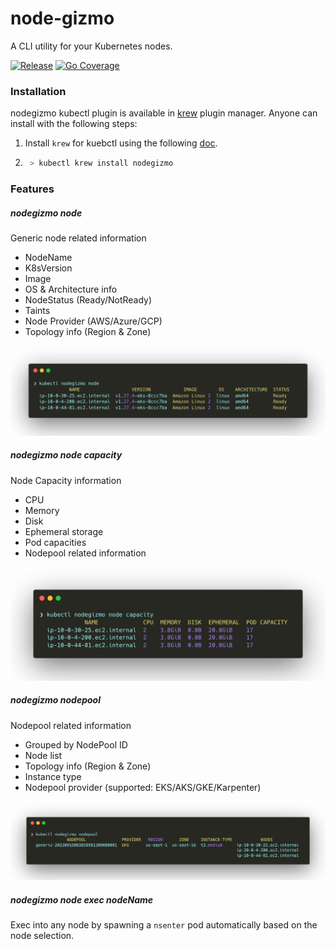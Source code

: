 # node-gizmo
A CLI utility for your Kubernetes nodes.

[![Release](https://github.com/Kavinraja-G/node-gizmo/actions/workflows/release.yml/badge.svg)](https://github.com/Kavinraja-G/node-gizmo/actions/workflows/release.yml)
[![Go Coverage](https://github.com/Kavinraja-G/node-gizmo/wiki/coverage.svg)](https://raw.githack.com/wiki/Kavinraja-G/node-gizmo/coverage.html)

### Installation
nodegizmo kubectl plugin is available in [krew](https://krew.sigs.k8s.io/) plugin manager. Anyone can install with the following steps:
1. Install `krew` for kuebctl using the following [doc](https://krew.sigs.k8s.io/docs/user-guide/setup/install/).
2. ```bash
    > kubectl krew install nodegizmo
    ```

### Features
##### nodegizmo node
Generic node related information
  - NodeName
  - K8sVersion
  - Image
  - OS & Architecture info
  - NodeStatus (Ready/NotReady)
  - Taints
  - Node Provider (AWS/Azure/GCP)
  - Topology info (Region & Zone)
<p align="center"><img src="/assets/nodegizmo-node.png" alt="Nodegizmo node "/></p>

##### nodegizmo node capacity
Node Capacity information
  - CPU
  - Memory
  - Disk
  - Ephemeral storage
  - Pod capacities
- Nodepool related information
<p align="center"><img src="/assets/nodegizmo-node-cp.png" alt="Nodegizmo node "/></p>

##### nodegizmo nodepool
Nodepool related information
  - Grouped by NodePool ID
  - Node list
  - Topology info (Region & Zone)
  - Instance type
  - Nodepool provider (supported: EKS/AKS/GKE/Karpenter)
<p align="center"><img src="/assets/nodegizmo-nodepool.png" alt="Nodegizmo node "/></p>

##### nodegizmo node exec nodeName

Exec into any node by spawning a `nsenter` pod automatically based on the node selection.